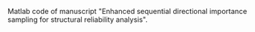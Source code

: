 Matlab code of manuscript "Enhanced sequential directional importance sampling
for structural reliability analysis".
